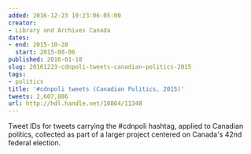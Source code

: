 ```yaml
---
added: 2016-12-23 10:23:06-05:00
creator:
- Library and Archives Canada
dates:
- end: 2015-10-28
  start: 2015-08-06
published: 2016-01-18
slug: 20161223-cdnpoli-tweets-canadian-politics-2015
tags:
- politics
title: '#cdnpoli tweets (Canadian Politics, 2015)'
tweets: 2,607,886
url: http://hdl.handle.net/10864/11348
---
```


Tweet IDs for tweets carrying the #cdnpoli hashtag, applied to Canadian politics, collected as part of a larger project centered on Canada's 42nd federal election.
